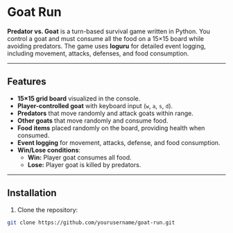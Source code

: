 # Goat Run

**Predator vs. Goat** is a turn-based survival game written in Python. You control a goat and must consume all the food on a 15×15 board while avoiding predators. The game uses **loguru** for detailed event logging, including movement, attacks, defenses, and food consumption.

---

## Features

- **15×15 grid board** visualized in the console.
- **Player-controlled goat** with keyboard input (`w`, `a`, `s`, `d`).
- **Predators** that move randomly and attack goats within range.
- **Other goats** that move randomly and consume food.
- **Food items** placed randomly on the board, providing health when consumed.
- **Event logging** for movement, attacks, defense, and food consumption.
- **Win/Lose conditions**:
  - **Win:** Player goat consumes all food.
  - **Lose:** Player goat is killed by predators.

---

## Installation

1. Clone the repository:

```bash
git clone https://github.com/yourusername/goat-run.git

